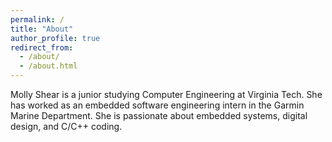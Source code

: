 ```yaml
---
permalink: /
title: "About"
author_profile: true
redirect_from: 
  - /about/
  - /about.html
---
```


Molly Shear is a junior studying Computer Engineering at Virginia Tech. She has worked as an embedded software engineering intern in the Garmin Marine Department. She is passionate about embedded systems, digital design, and C/C++ coding. 

